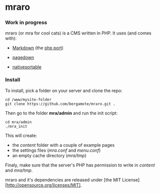 
#  mraro

### Work in progress

mraro (or mra for cool cats) is a CMS written in PHP. It uses (and comes with):

- [Markdown][1] (the [php port][2])
- [pagedown][3]
- [nativesortable][4]
    

  [1]: http://daringfireball.net/projects/markdown/
  [2]: http://michelf.ca/projects/php-markdown/
  [3]: https://code.google.com/p/pagedown/
  [4]: https://github.com/bgrins/nativesortable

### Install

To install, pick a folder on your server and clone the repo:

    cd /www/mysite-folder
    git clone https://github.com/bergamote/mraro.git .

Then go to the folder **mra/admin** and run the init script:

    cd mra/admin
    ./mra_init

This will create:

- the *content* folder with a couple of example pages
- the settings files (*mra.conf* and *menu.conf*)
- an empty cache directory (*mra/tmp*)

Finaly, make sure that the server's PHP has permission to write in *content* and *mra/tmp*.

mraro and it's dependencies are released under [the MIT License][http://opensource.org/licenses/MIT].
